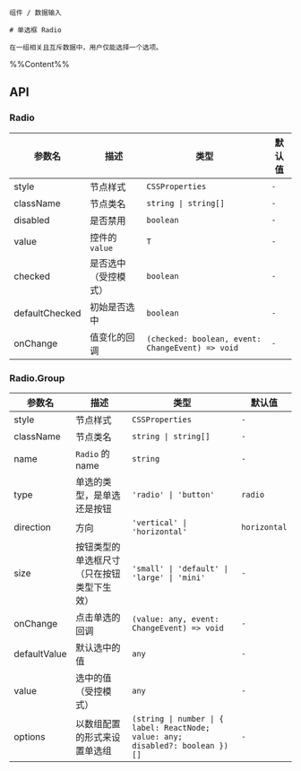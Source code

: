 `````
组件 / 数据输入

# 单选框 Radio

在一组相关且互斥数据中，用户仅能选择一个选项。
`````

%%Content%%

## API

### Radio

|参数名|描述|类型|默认值|
|---|---|---|---|
|style|节点样式|`CSSProperties`|`-`|
|className|节点类名|`string \| string[]`|`-`|
|disabled|是否禁用|`boolean`|`-`|
|value|控件的 `value`|`T`|`-`|
|checked|是否选中（受控模式）|`boolean`|`-`|
|defaultChecked|初始是否选中|`boolean`|`-`|
|onChange|值变化的回调|`(checked: boolean, event: ChangeEvent) => void`|`-`|

### Radio.Group

|参数名|描述|类型|默认值|
|---|---|---|---|
|style|节点样式|`CSSProperties`|`-`|
|className|节点类名|`string \| string[]`|`-`|
|name|`Radio` 的 name|`string`|`-`|
|type|单选的类型，是单选还是按钮|`'radio' \| 'button'`|`radio`|
|direction|方向|`'vertical' \| 'horizontal'`|`horizontal`|
|size|按钮类型的单选框尺寸（只在按钮类型下生效）|`'small' \| 'default' \| 'large' \| 'mini'`|`-`|
|onChange|点击单选的回调|`(value: any, event: ChangeEvent) => void`|`-`|
|defaultValue|默认选中的值|`any`|`-`|
|value|选中的值（受控模式）|`any`|`-`|
|options|以数组配置的形式来设置单选组|`(string \| number \| { label: ReactNode; value: any; disabled?: boolean })[]`|`-`|
